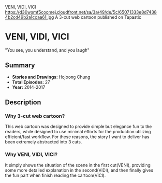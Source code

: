 VENI, VIDI, VICI
https://d30womf5coomej.cloudfront.net/sa/3a/49/de/5c/65071333e8d74384b2cd49b2a1ccaa61.jpg
A 3-cut web cartoon published on Tapastic

# VENI, VIDI, VICI
"You see, you understand, and you laugh"

## Summary
- **Stories and Drawings:** Hojoong Chung
- **Total Episodes:** 27
- **Year:** 2014-2017

## Description
### Why 3-cut web cartoon?
This web cartoon was designed to provide simple but elegance fun to the readers, while designed to use minimal efforts for the production utilizing efficient/fast workflow. For these reasons, the story I want to deliver has been extremely abstracted into 3 cuts.

### Why VENI, VIDI, VICI?
It simply shows the situation of the scene in the first cut(VENI), providing some more detailed explanation in the second(VIDI), and then finally gives the fun part when finish reading the cartoon(VICI).